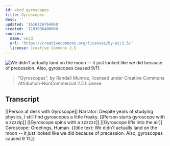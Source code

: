```yaml
---
id: xkcd.gyroscopes
title: Gyroscopes
desc: ''
updated: '1616126764660'
created: '1193036400000'
sources:
  name: xkcd
  url: 'https://creativecommons.org/licenses/by-nc/2.5/'
  license: Creative Commons 2.5
---
```

![We didn't actually land on the moon -- it just looked like we did because of precession.  Also, gyroscopes caused 9/11.](https://imgs.xkcd.com/comics/gyroscopes.png)
> "Gyroscopes", by Randall Munroe, licensed under Creative Commons Attribution-NonCommercial 2.5 License

## Transcript
[[Person at desk with Gyroscope]]
Narrator: Despite years of studying physics, I still find gyroscopes a little freaky.
[[Person starts gyroscope with a zzzzip]]
[[Gyroscope spins with a zzzzzz]]
[[Gyroscope lifts into the air]]
Gyroscope: Greetings, Human.
{{title text: We didn't actually land on the moon -- it just looked like we did because of precession.  Also, gyroscopes caused 9
11.}}

